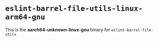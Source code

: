 # `eslint-barrel-file-utils-linux-arm64-gnu`

This is the **aarch64-unknown-linux-gnu** binary for `eslint-barrel-file-utils`
